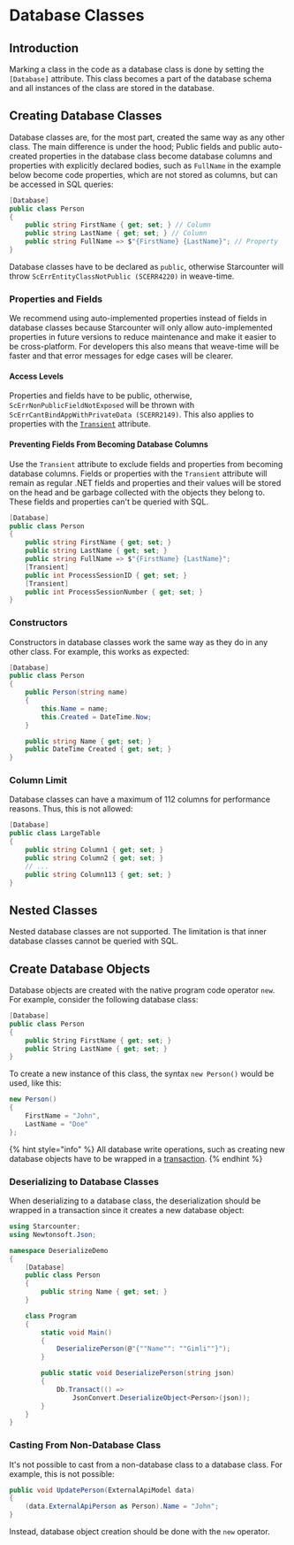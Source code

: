 # Database Classes

## Introduction

Marking a class in the code as a database class is done by setting the `[Database]` attribute. This class becomes a part of the database schema and all instances of the class are stored in the database. 

## Creating Database Classes

Database classes are, for the most part, created the same way as any other class. The main difference is under the hood; Public fields and public auto-created properties in the database class become database columns and properties with explicitly declared bodies, such as `FullName` in the example below become code properties, which are not stored as columns, but can be accessed in SQL queries:

```csharp
[Database]
public class Person
{
    public string FirstName { get; set; } // Column
    public string LastName { get; set; } // Column
    public string FullName => $"{FirstName} {LastName}"; // Property
}
```

Database classes have to be declared as `public`, otherwise Starcounter will throw `ScErrEntityClassNotPublic (SCERR4220)` in weave-time. 

### Properties and Fields

We recommend using auto-implemented properties instead of fields in database classes because Starcounter will only allow auto-implemented properties in future versions to reduce maintenance and make it easier to be cross-platform. For developers this also means that weave-time will be faster and that error messages for edge cases will be clearer.

#### Access Levels

Properties and fields have to be public, otherwise, `ScErrNonPublicFieldNotExposed` will be thrown with `ScErrCantBindAppWithPrivateData (SCERR2149)`. This also applies to properties with the [`Transient`](creating-database-classes.md#preventing-fields-from-becoming-database-columns) attribute.

#### Preventing Fields From Becoming Database Columns

Use the `Transient` attribute to exclude fields and properties from becoming database columns. Fields or properties with the `Transient` attribute will remain as regular .NET fields and properties and their values will be stored on the head and be garbage collected with the objects they belong to. These fields and properties can't be queried with SQL.

```csharp
[Database]
public class Person
{
    public string FirstName { get; set; }
    public string LastName { get; set; }
    public string FullName => $"{FirstName} {LastName}";
    [Transient]
    public int ProcessSessionID { get; set; }
    [Transient]
    public int ProcessSessionNumber { get; set; }
}
```

### Constructors

Constructors in database classes work the same way as they do in any other class. For example, this works as expected:

```csharp
[Database]
public class Person
{
    public Person(string name)
    {
        this.Name = name;
        this.Created = DateTime.Now;
    }

    public string Name { get; set; }
    public DateTime Created { get; set; }
}
```

### Column Limit

Database classes can have a maximum of 112 columns for performance reasons. Thus, this is not allowed:

```csharp
[Database]
public class LargeTable
{
    public string Column1 { get; set; }
    public string Column2 { get; set; }
    // ...
    public string Column113 { get; set; }
}
```

## Nested Classes

Nested database classes are not supported. The limitation is that inner database classes cannot be queried with SQL.

## Create Database Objects

Database objects are created with the native program code operator `new`. For example, consider the following database class:

```csharp
[Database]
public class Person
{
    public String FirstName { get; set; }
    public String LastName { get; set; }
}
```

To create a new instance of this class, the syntax `new Person()` would be used, like this:

```csharp
new Person()
{
    FirstName = "John",
    LastName = "Doe"
};
```

{% hint style="info" %}
All database write operations, such as creating new database objects have to be wrapped in a [transaction](../transactions/).
{% endhint %}

### Deserializing to Database Classes

When deserializing to a database class, the deserialization should be wrapped in a transaction since it creates a new database object:

```csharp
using Starcounter;
using Newtonsoft.Json;

namespace DeserializeDemo
{
    [Database]
    public class Person
    {   
        public string Name { get; set; }
    }

    class Program
    {
        static void Main()
        {
            DeserializePerson(@"{""Name"": ""Gimli""}");
        }

        public static void DeserializePerson(string json)
        {
            Db.Transact(() =>
                JsonConvert.DeserializeObject<Person>(json));
        }
    }
}
```

### Casting From Non-Database Class

It's not possible to cast from a non-database class to a database class. For example, this is not possible:

```csharp
public void UpdatePerson(ExternalApiModel data) 
{
    (data.ExternalApiPerson as Person).Name = "John";
}
```

Instead, database object creation should be done with the `new` operator.

